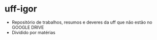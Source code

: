 # uff-igor
* Repositório de trabalhos, resumos e deveres da uff que não estão no GOOGLE DRIVE
* Dividido por matérias
